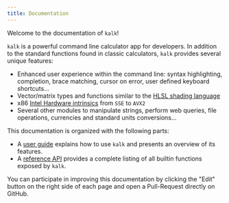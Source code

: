 ```yaml
---
title: Documentation
---
```


Welcome to the documentation of `kalk`!

`kalk` is a powerful command line calculator app for developers. In addition to the standard functions found
in classic calculators, `kalk` provides several unique features:
- Enhanced user experience within the command line: syntax highlighting, completion, brace matching, cursor on error, user defined keyboard shortcuts...
- Vector/matrix types and functions similar to the [HLSL shading language](https://docs.microsoft.com/en-us/windows/win32/direct3dhlsl/dx-graphics-hlsl)
- x86 [Intel Hardware intrinsics](https://software.intel.com/sites/landingpage/IntrinsicsGuide/) from `SSE` to `AVX2`
- Several other modules to manipulate strings, perform web queries, file operations, currencies and standard units conversions...

This documentation is organized with the following parts:

- A [user guide](user/readme.md) explains how to use `kalk` and presents an overview of its features.
- A [reference API](api/readme.md) provides a complete listing of all builtin functions exposed by `kalk`.

You can participate in improving this documentation by clicking the "Edit" button on the right side of each page and open a Pull-Request directly on GitHub.
